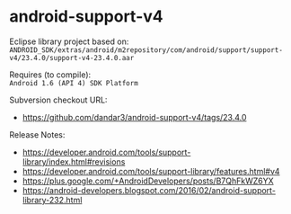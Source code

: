 android-support-v4
==================

Eclipse library project based on:<br/>
`ANDROID_SDK/extras/android/m2repository/com/android/support/support-v4/23.4.0/support-v4-23.4.0.aar`

Requires (to compile):<br/>
`Android 1.6 (API 4) SDK Platform`

Subversion checkout URL:<br/>
* https://github.com/dandar3/android-support-v4/tags/23.4.0

Release Notes:
* https://developer.android.com/tools/support-library/index.html#revisions
* https://developer.android.com/tools/support-library/features.html#v4
* https://plus.google.com/+AndroidDevelopers/posts/B7QhFkWZ6YX
* https://android-developers.blogspot.com/2016/02/android-support-library-232.html